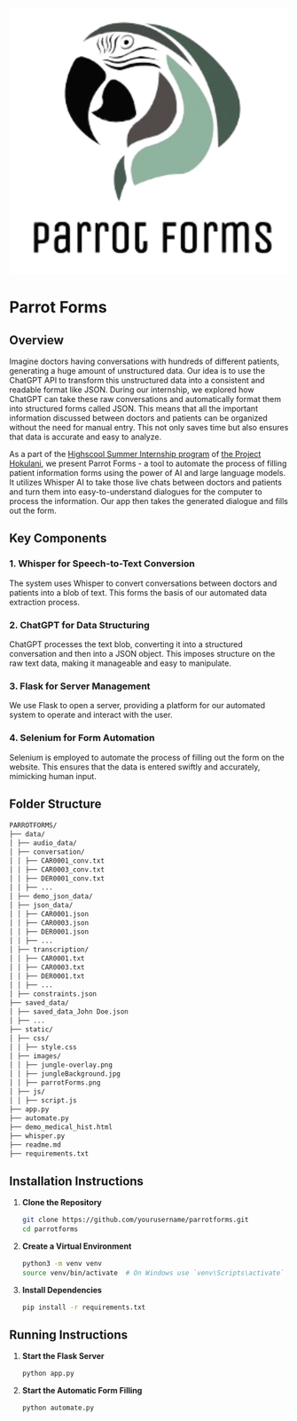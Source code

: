 <p align="center">
  <img src="./static/images/parrotForms.png" alt="Parrot Forms Logo" />
</p>

# Parrot Forms

## Overview

Imagine doctors having conversations with hundreds of different patients, generating a huge amount of unstructured data. Our idea is to use the ChatGPT API to transform this unstructured data into a consistent and readable format like JSON. During our internship, we explored how ChatGPT can take these raw conversations and automatically format them into structured forms called JSON. This means that all the important information discussed between doctors and patients can be organized without the need for manual entry. This not only saves time but also ensures that data is accurate and easy to analyze.

As a part of the <a href="https://cds.coe.hawaii.edu/hokulani/summer-2024-program/">Highscool Summer Internship program</a> of <a href="https://cds.coe.hawaii.edu/hokulani/">the Project Hokulani</a>, we present Parrot Forms - a tool to automate the process of filling patient information forms using the power of AI and large language models. It utilizes Whisper AI to take those live chats between doctors and patients and turn them into easy-to-understand dialogues for the computer to process the information. Our app then takes the generated dialogue and fills out the form.

## Key Components

### 1. Whisper for Speech-to-Text Conversion
The system uses Whisper to convert conversations between doctors and patients into a blob of text. This forms the basis of our automated data extraction process.

### 2. ChatGPT for Data Structuring
ChatGPT processes the text blob, converting it into a structured conversation and then into a JSON object. This imposes structure on the raw text data, making it manageable and easy to manipulate.

### 3. Flask for Server Management
We use Flask to open a server, providing a platform for our automated system to operate and interact with the user.

### 4. Selenium for Form Automation
Selenium is employed to automate the process of filling out the form on the website. This ensures that the data is entered swiftly and accurately, mimicking human input.

<!-- ### 5. Dynamic Dashboard
Our advanced dashboard, powered by ChatGPT, dynamically updates with each patient visit JSON. It showcases metrics, patient details, and organizes upcoming appointments in list and calendar formats. It features a progress circle and allows for easy addition and deletion of appointments, ensuring up-to-date information automatically. -->

## Folder Structure
```
PARROTFORMS/
├── data/
│ ├── audio_data/
│ ├── conversation/
│ │ ├── CAR0001_conv.txt
│ │ ├── CAR0003_conv.txt
│ │ ├── DER0001_conv.txt
│ │ ├── ...
│ ├── demo_json_data/
│ ├── json_data/
│ │ ├── CAR0001.json
│ │ ├── CAR0003.json
│ │ ├── DER0001.json
│ │ ├── ...
│ ├── transcription/
│ │ ├── CAR0001.txt
│ │ ├── CAR0003.txt
│ │ ├── DER0001.txt
│ │ ├── ...
│ ├── constraints.json 
├── saved_data/
│ ├── saved_data_John Doe.json
│ ├── ...
├── static/
│ ├── css/
│ │ ├── style.css
│ ├── images/
│ │ ├── jungle-overlay.png
│ │ ├── jungleBackground.jpg
│ │ ├── parrotForms.png
│ ├── js/
│ │ ├── script.js
├── app.py
├── automate.py
├── demo_medical_hist.html
├── whisper.py
├── readme.md
├── requirements.txt
```

## Installation Instructions
1. **Clone the Repository**
   ```sh
   git clone https://github.com/yourusername/parrotforms.git
   cd parrotforms
   ```
2. **Create a Virtual Environment**
   ```sh
   python3 -m venv venv
   source venv/bin/activate  # On Windows use `venv\Scripts\activate`
   ```

3. **Install Dependencies**
   ```sh
   pip install -r requirements.txt
   ```


## Running Instructions
1. **Start the Flask Server**
   ```sh
   python app.py
   ```
2. **Start the Automatic Form Filling**
   ```sh
   python automate.py
   ```